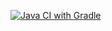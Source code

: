 [![Java CI with Gradle](https://github.com/Nuriko13/PostmanEcho/actions/workflows/gradle.yml/badge.svg)](https://github.com/Nuriko13/PostmanEcho/actions/workflows/gradle.yml)